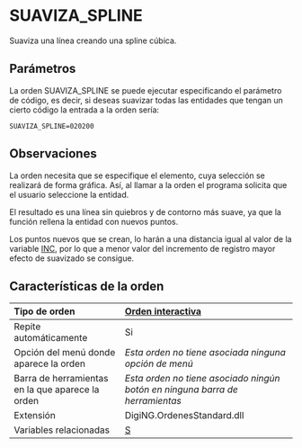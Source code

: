 # SUAVIZA\_SPLINE

Suaviza una línea creando una spline cúbica.

## Parámetros

La orden SUAVIZA\_SPLINE se puede ejecutar especificando el parámetro de código, es decir, si deseas suavizar todas las entidades que tengan un cierto código la entrada a la orden sería:

`SUAVIZA_SPLINE=020200`

## Observaciones

La orden necesita que se especifique el elemento, cuya selección se realizará de forma gráfica. Así, al llamar a la orden el programa solicita que el usuario seleccione la entidad.

El resultado es una línea sin quiebros y de contorno más suave, ya que la función rellena la entidad con nuevos puntos.

Los puntos nuevos que se crean, lo harán a una distancia igual al valor de la variable [INC](/digi3d-net/referencia/ventana-de-dibujo/variables/i/inc.md), por lo que a menor valor del incremento de registro mayor efecto de suavizado se consigue.

## Características de la orden

| Tipo de orden | [Orden interactiva](suaviza-spline.md) |
| :--- | :--- |
| Repite automáticamente | Si |
| Opción del menú donde aparece la orden | _Esta orden no tiene asociada ninguna opción de menú_ |
| Barra de herramientas en la que aparece la orden | _Esta orden no tiene asociado ningún botón en ninguna barra de herramientas_ |
| Extensión | DigiNG.OrdenesStandard.dll |
| Variables relacionadas | [S](/digi3d-net/referencia/ventana-de-dibujo/ordenes/s/) |

